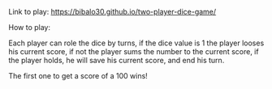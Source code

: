 Link to play: https://bibalo30.github.io/two-player-dice-game/

How to play:

Each player can role the dice by turns, if the dice value is 1
the player looses his current score, if not the player sums the number
to the current score, if the player holds, he will save his current
score, and end his turn.

The first one to get a score of a 100 wins!
